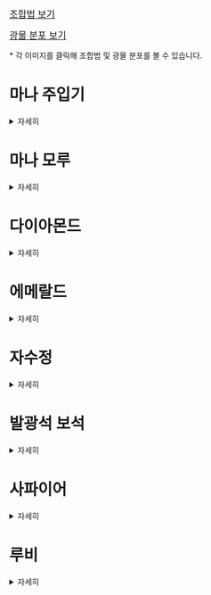 <big>[조합법 보기](./recipe/Recipe.md)</big>

<big>[광물 분포 보기](./worldgen/OreGen.md)</big>

\* 각 이미지를 클릭해 조합법 및 광물 분포를 볼 수 있습니다.

# 마나 주입기

<details>
<summary>자세히</summary>


<img alt="mana_injector_ex.gif" src="../image/gui/mana_injector_screen.gif" align="top"/>[<img alt="mana_injector.png" height="80" src="../image/block/mana_injector.png" width="80"/>](./recipe/Recipe.md#마나-주입기)

- 레벨을 사용해 아이템을 제작하는 조합대입니다.

</details>

# 마나 모루

<details>
<summary>자세히</summary>


<img alt="mana_anvil.png" src="../image/gui/mana_anvil_screen.png" align="top"/>[<img alt="mana_anvil.png" height="80" src="../image/block/mana_anvil.png" width="80"/>](./recipe/Recipe.md#마나-모루)

- 마법이 부여된 보석을 사용해 아이템을 제작하는 제작대입니다.

</details>

# 다이아몬드

<details>
<summary>자세히</summary>


[![enchanted_diamond.png](../image/item/enchanted_diamond.png)](./recipe/Recipe.md#마법이-부여된-다이아몬드)

- 마나 모루에서, 방어구 및 도구에 관한 인첸트 책을 제작하는데 사용됩니다.

</details>

# 에메랄드

<details>
<summary>자세히</summary>


[![enchanted_emerald.png](../image/item/enchanted_emerald.png)](./recipe/Recipe.md#마법이-부여된-에메랄드)

- 마나 모루에서, 자원 채집에 관련된 인첸트 북을 제작하는데 사용됩니다.

</details>

# 자수정

<details>
<summary>자세히</summary>


[![enchanted_amethyst_shard.png](../image/item/enchanted_amethyst_shard.png)](./recipe/Recipe.md#마법이-부여된-자수정-조각)

- 마나 모루에서, 근접 무기와 관련된 인첸트 북을 제작하는데 사용됩니다.

</details>

# 발광석 보석

<details>
<summary>자세히</summary>


[![glowstone_gem.png](../image/item/glowstone_gem.png)](./recipe/Recipe.md#발광-보석)
[![enchanted_glowstone_gem.png](../image/item/enchanted_glowstone_gem.png)](./recipe/Recipe.md#마법이-부여된-발광-보석)
[<img alt="glowstone_gem_block.png" height="80" src="../image/block/glowstone_gem_block.png" width="80"/>](./recipe/Recipe.md#발광-보석-블록)

- 발광석을 화로에 녹여서 만듭니다.


- 빛과 관련된 아이템들을 만드는데 사용됩니다.

## 발광 보석 랜턴

[![glowstone_gem_lanttern.png](../image/item/glowstone_gem_lanttern.png)](./recipe/Recipe.md#발광-보석-랜턴)
[<img alt="glowstone_gem_lantern.png" height="80" src="../image/block/glowstone_gem_lantern.png" width="80"/>](./recipe/Recipe.md#발광-보석-랜턴)
[<img alt="glowstone_gem_lantern_hanging.png" height="80" src="../image/block/glowstone_gem_lantern_hanging.png" width="80"/>](./recipe/Recipe.md#발광-보석-랜턴)
[<img alt="glowstone_gem_lantern_fixed.png" height="80" src="../image/block/glowstone_gem_lantern_fixed.png" width="80"/>](./recipe/Recipe.md#발광-보석-랜턴)

- 들고 있으면 상시 야간투시 효과인 랜턴의 불빛 효과를 받습니다.


- 레벨이 높을 수록 더 좋은 시야를 갖습니다.
    - 레벨1: 야간 투시의 5% 강도
    - 레벨2: 야간 투시의 15% 강도
    - 레벨3: 야간 투시의 100% 강도


- 블록 형태에서도 레벨에 따라 밝기가 달라집니다.
    - 레벨1: 밝기 레벨 5
    - 레벨2: 밝기 레벨 10
    - 레벨3: 밝기 레벨 15


- Curios 모드를 지원합니다. 벨트 슬롯에 착용해보세요.

### 랜턴의 불빛 이펙트 아이콘

<img alt="light_vision.png" height="80" src="../image/effect/light_vision.png" width="80"/>

### 발광 보석 랜턴 들고 있는 모습

<img alt="glowstone_gem_lantern_model_in_hand.jpeg" src="../image/screenshot/glowstone_gem_lantern_model_in_hand.jpeg" width="100" title="손에 들고 있을 때"/>
<img alt="glowstone_gem_lantern_model_in_curios.jpeg" src="../image/screenshot/glowstone_gem_lantern_model_in_curios.jpeg" width="100" title="Curios 벨트 슬롯에 장착했을 때"/>

왼쪽: 손에 들고 있을 때<br>
오른쪽: Curios 벨트 슬롯에 장착했을 때

## 빛의 지팡이

[![light_staff.png](../image/item/light_staff.png)](./recipe/Recipe.md#빛의-지팡이)
![light_orb.gif](../image/particle/light_orb.gif)

- 우클릭으로 빛 오브 블록을 설치합니다.


- 내구도는 300이며, 사용할 때마다 줄어듭니다.


- 발광석 보석으로 수리할 수 있습니다.


- 내구성 및 수선 인첸트를 붙일 수 있습니다.

</details>

# 사파이어

<details>
<summary>자세히</summary>


[![sapphire.png](../image/item/sapphire.png)](./recipe/Recipe.md#사파이어)
[![enchanted_sapphire.png](../image/item/enchanted_sapphire.png)](./recipe/Recipe.md#마법이-부여된-사파이어)
[<img alt="sapphire_block.png" height="80" src="../image/block/sapphire_block.png" width="80"/>](./recipe/Recipe.md#사파이어-블록)
[<img alt="sapphire_ore.png" height="80" src="../image/block/sapphire_ore.png" width="80"/>](./worldgen/OreGen.md#사파이어)
[<img alt="deepslate_sapphire_ore.png" height="80" src="../image/block/deepslate_sapphire_ore.png" width="80"/>](./worldgen/OreGen.md#사파이어)

- 물과 관련된 아이템을 제작하는데 사용됩니다.

## 사파이어 양동이

[![sapphire_bucket.png](../image/item/sapphire_bucket.png)](./recipe/Recipe.md#사파이어-양동이)
[![water_sapphire_bucket.png](../image/item/water_sapphire_bucket.png)](./recipe/Recipe.md#사파이어-양동이)

- 물만 담을 수 있는 양동이입니다.
- 총 30 버킷만큼 담을 수 있습니다.
- 우클릭으로 물을 설치하고, 쉬프트 우클릭으로 물을 담습니다.

## 무한의 사파이어 양동이

[![infinite_sapphire_bucket.png](../image/item/infinite_sapphire_bucket.png)](./recipe/Recipe.md#무한의-사파이어-양동이)

- 무한으로 물이 담겨있는 양동이입니다.
- 우클릭으로 물을 설치하고, 쉬프트 우클릭으로 물을 담습니다.

</details>

# 루비

<details>
<summary>자세히</summary>


[![ruby.png](../image/item/ruby.png)](./recipe/Recipe.md#루비)
[![enchanted_ruby.png](../image/item/enchanted_ruby.png)](./recipe/Recipe.md#마법이-부여된-루비)
[<img alt="ruby_block.png" height="80" src="../image/block/ruby_block.png" width="80"/>](./recipe/Recipe.md#루비-블록)
[<img alt="ruby_ore.png" height="80" src="../image/block/ruby_ore.png" width="80"/>](./worldgen/OreGen.md#루비)
[<img alt="deepslate_ruby_ore.png" height="80" src="../image/block/deepslate_ruby_ore.png" width="80"/>](./worldgen/OreGen.md#루비)

- 불과 관련된 아이템을 제작하는데 사용됩니다.

## 루비 양동이

[![ruby_bucket.png](../image/item/ruby_bucket.png)](./recipe/Recipe.md#루비-양동이)
[![lava_ruby_bucket.png](../image/item/lava_ruby_bucket.png)](./recipe/Recipe.md#루비-양동이)

- 용암만 담을 수 있는 양동이입니다.
- 총 30 버킷만큼 담을 수 있습니다.
- 우클릭으로 용암을 설치하고, 쉬프트 우클릭으로 용암을 담습니다.

## 무한의 루비 양동이

[![infinite_ruby_bucket.png](../image/item/infinite_ruby_bucket.png)](./recipe/Recipe.md#무한의-루비-양동이)

- 무한으로 용암이 담겨있는 양동이입니다.
- 우클릭으로 용암을 설치하고, 쉬프트 우클릭으로 용암을 담습니다.

</details>
